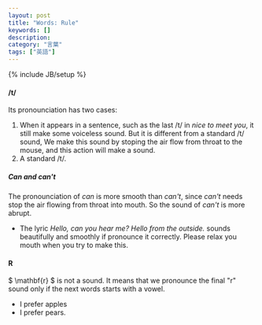 ```yaml
---
layout: post
title: "Words: Rule"
keywords: []
description: 
category: "言葉"
tags: ["英語"]
---
```

{% include JB/setup %}


#### /t/
Its pronounciation has two cases:
1. When it appears in a sentence, such as the last /t/ in *nice to meet you*, it
   still make some voiceless sound. But it is different from a standard /t/
   sound, We make this sound by stoping the air flow from throat to the mouse,
   and this action will make a sound.
2. A standard /t/.


##### Can and can't
The pronounciation of *can* is more smooth than *can't*, since *can't* needs
stop the air flowing from throat into mouth.  So the sound of *can't* is more
abrupt.

- The lyric *Hello, can you hear me? Hello from the outside.* sounds beautifully
  and smoothly if pronounce it correctly. Please relax you mouth when you try to
  make this.


#### R 
$ \mathbf{r} $ is not a sound. It means that we pronounce the final "r" sound
only if the next words starts with a vowel.

- I prefer apples
- I prefer pears.

